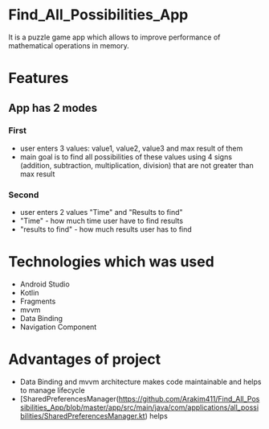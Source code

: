 # Find_All_Possibilities_App
It is a puzzle game app which allows to improve performance of mathematical operations in memory.


# Features
## App has 2 modes
 
 
 ### First
 - user enters 3 values: value1, value2, value3 and max result of them
 - main goal is to find all possibilities  of these values using 4 signs (addition, subtraction, multiplication, division) that are not greater than max result
 
 ### Second
 - user enters 2 values "Time" and "Results to find"
 - "Time" - how much time user have to find results
 -  "results to find" - how much results user has to find

# Technologies which was used
- Android Studio
- Kotlin
- Fragments
- mvvm
- Data Binding
- Navigation Component

# Advantages of project
- Data Binding and mvvm architecture makes code maintainable and helps to manage lifecycle
- [SharedPreferencesManager(https://github.com/Arakim411/Find_All_Possibilities_App/blob/master/app/src/main/java/com/applications/all_possibilities/SharedPreferencesManager.kt) helps 


